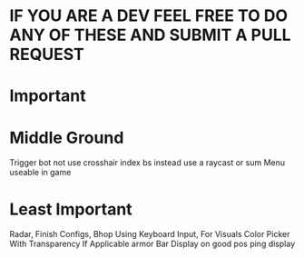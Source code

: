 # IF YOU ARE A DEV FEEL FREE TO DO ANY OF THESE AND SUBMIT A PULL REQUEST

# Important

# Middle Ground
Trigger bot not use crosshair index bs instead use a raycast or sum
Menu useable in game

# Least Important
Radar,
Finish Configs,
Bhop Using Keyboard Input,
For Visuals Color Picker With Transparency If Applicable
armor Bar Display on good pos
ping display



